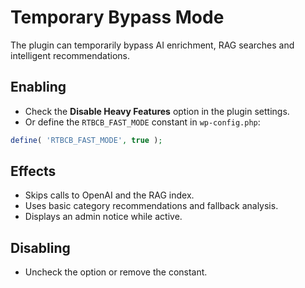 # Temporary Bypass Mode

The plugin can temporarily bypass AI enrichment, RAG searches and intelligent recommendations.

## Enabling

- Check the **Disable Heavy Features** option in the plugin settings.
- Or define the `RTBCB_FAST_MODE` constant in `wp-config.php`:

```php
define( 'RTBCB_FAST_MODE', true );
```

## Effects

- Skips calls to OpenAI and the RAG index.
- Uses basic category recommendations and fallback analysis.
- Displays an admin notice while active.

## Disabling

- Uncheck the option or remove the constant.
